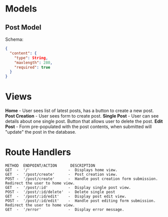 # Models

## Post Model

Schema:

```json
{
  "content": {
    "type": String,
    "maxlength": 280,
    "required": true
  }
}
```

# Views

**Home** - User sees list of latest posts, has a button to create a new post.
**Post Creation** - User sees form to create post.
**Single Post** - User can see details about one single post. Button that allows user to delete the post.
**Edit Post** - Form pre-populated with the post contents, when submitted will "update" the post in the database.

# Route Handlers

```
METHOD  ENDPOINT/ACTION      DESCRIPTION
GET  -  '/'                 -  Displays home view.
GET  -  '/post/create'      -  Post creation view.
POST -  '/post/create'      -  Handle post creation form submission. Redirect the user to home view.
GET  -  '/post/:id'         -  Display single post view.
POST -  '/post/:id/delete'  -  Delete single post
GET  -  '/post/:id/edit'    -  Display post edit view.
POST -  '/post/:id/edit'    -  Handle post editing form submission. Redirect the user to home view.
GET  -  '/error'            -  Display error message.
```
